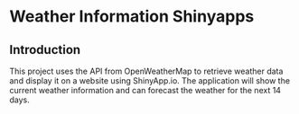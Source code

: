 # Weather Information Shinyapps

## Introduction
This project uses the API from OpenWeatherMap to retrieve weather data and display it on a website using ShinyApp.io. The application will show the current weather information and can forecast the weather for the next 14 days.

